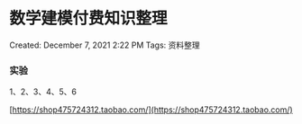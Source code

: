 # 数学建模付费知识整理

Created: December 7, 2021 2:22 PM
Tags: 资料整理

### 实验

1、2、3、4、5、6

[https://shop475724312.taobao.com/](https://shop475724312.taobao.com/)